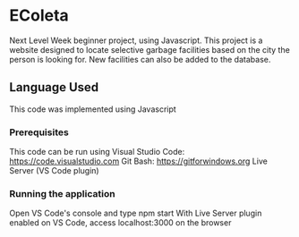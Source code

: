 # EColeta
Next Level Week beginner project, using Javascript. This project is a website designed to locate selective garbage facilities based on the city the person is looking for. New facilities can also be added to the database.

## Language Used

This code was implemented using Javascript

### Prerequisites

This code can be run using
Visual Studio Code: https://code.visualstudio.com
Git Bash: https://gitforwindows.org
Live Server (VS Code plugin)

### Running the application

Open VS Code's console and type npm start
With Live Server plugin enabled on VS Code, access localhost:3000 on the browser
